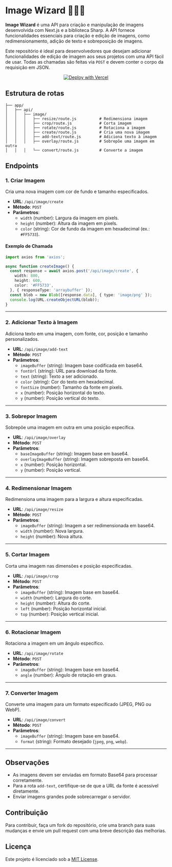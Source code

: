 # Image Wizard 📸🧙‍♂️

**Image Wizard** é uma API para criação e manipulação de imagens desenvolvida com Next.js e a biblioteca Sharp. A API fornece funcionalidades essenciais para criação e edição de imagens, como redimensionamento, adição de texto e sobreposição de imagens.

Este repositório é ideal para desenvolvedores que desejam adicionar funcionalidades de edição de imagem aos seus projetos com uma API fácil de usar. Todas as chamadas são feitas via `POST` e devem conter o corpo da requisição em JSON.

<p align="center">
<a href="https://vercel.com/new/clone?repository-url=https%3A%2F%2Fgithub.com%2Fvhratts%2Fimage-wizard">
<img src="https://vercel.com/button" alt="Deploy with Vercel"/>
</a>
</p>

## Estrutura de rotas

```plaintext
├── app/
│   ├── api/
│   │   ├── image/
│   │   │   ├── resize/route.js          # Redimensiona imagem
│   │   │   ├── crop/route.js            # Corta imagem
│   │   │   ├── rotate/route.js          # Rotaciona a imagem
│   │   │   ├── create/route.js          # Cria uma nova imagem
│   │   │   ├── add-text/route.js        # Adiciona texto à imagem
│   │   │   ├── overlay/route.js         # Sobrepõe uma imagem em outra
│   │   │   └── convert/route.js         # Converte a imagem
```

## Endpoints

### 1. **Criar Imagem**

Cria uma nova imagem com cor de fundo e tamanho especificados.

- **URL**: `/api/image/create`
- **Método**: `POST`
- **Parâmetros**:
  - `width` (number): Largura da imagem em pixels.
  - `height` (number): Altura da imagem em pixels.
  - `color` (string): Cor de fundo da imagem em hexadecimal (ex.: `#FF5733`).

#### Exemplo de Chamada

```typescript
import axios from 'axios';

async function createImage() {
  const response = await axios.post('/api/image/create', {
    width: 800,
    height: 600,
    color: '#FF5733',
  }, { responseType: 'arraybuffer' });
  const blob = new Blob([response.data], { type: 'image/png' });
  console.log(URL.createObjectURL(blob));
}
```

---

### 2. **Adicionar Texto à Imagem**

Adiciona texto em uma imagem, com fonte, cor, posição e tamanho personalizados.

- **URL**: `/api/image/add-text`
- **Método**: `POST`
- **Parâmetros**:
  - `imageBuffer` (string): Imagem base codificada em base64.
  - `fontUrl` (string): URL para download da fonte.
  - `text` (string): Texto a ser adicionado.
  - `color` (string): Cor do texto em hexadecimal.
  - `fontSize` (number): Tamanho da fonte em pixels.
  - `x` (number): Posição horizontal do texto.
  - `y` (number): Posição vertical do texto.

---

### 3. **Sobrepor Imagem**

Sobrepõe uma imagem em outra em uma posição específica.

- **URL**: `/api/image/overlay`
- **Método**: `POST`
- **Parâmetros**:
  - `baseImageBuffer` (string): Imagem base em base64.
  - `overlayImageBuffer` (string): Imagem sobreposta em base64.
  - `x` (number): Posição horizontal.
  - `y` (number): Posição vertical.

---

### 4. **Redimensionar Imagem**

Redimensiona uma imagem para a largura e altura especificadas.

- **URL**: `/api/image/resize`
- **Método**: `POST`
- **Parâmetros**:
  - `imageBuffer` (string): Imagem a ser redimensionada em base64.
  - `width` (number): Nova largura.
  - `height` (number): Nova altura.

---

### 5. **Cortar Imagem**

Corta uma imagem nas dimensões e posição especificadas.

- **URL**: `/api/image/crop`
- **Método**: `POST`
- **Parâmetros**:
  - `imageBuffer` (string): Imagem base em base64.
  - `width` (number): Largura do corte.
  - `height` (number): Altura do corte.
  - `left` (number): Posição horizontal inicial.
  - `top` (number): Posição vertical inicial.

---

### 6. **Rotacionar Imagem**

Rotaciona a imagem em um ângulo específico.

- **URL**: `/api/image/rotate`
- **Método**: `POST`
- **Parâmetros**:
  - `imageBuffer` (string): Imagem base em base64.
  - `angle` (number): Ângulo de rotação em graus.

---

### 7. **Converter Imagem**

Converte uma imagem para um formato especificado (JPEG, PNG ou WebP).

- **URL**: `/api/image/convert`
- **Método**: `POST`
- **Parâmetros**:
  - `imageBuffer` (string): Imagem base em base64.
  - `format` (string): Formato desejado (`jpeg`, `png`, `webp`).

---

## Observações

- As imagens devem ser enviadas em formato Base64 para processar corretamente.
- Para a rota `add-text`, certifique-se de que a URL da fonte é acessível diretamente.
- Enviar imagens grandes pode sobrecarregar o servidor.

## Contribuição

Para contribuir, faça um fork do repositório, crie uma branch para suas mudanças e envie um pull request com uma breve descrição das melhorias.

## Licença

Este projeto é licenciado sob a [MIT License](./LICENSE).
